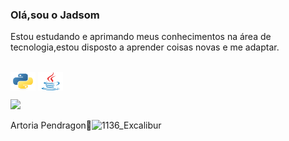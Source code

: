 ### Olá,sou o Jadsom

Estou estudando e aprimando meus conhecimentos na área de tecnologia,estou disposto a aprender coisas novas 
e me adaptar.
<div style="display: inline_block"><br>
  <img align="center" alt="Salter-python" height="30" width="40" src="https://raw.githubusercontent.com/devicons/devicon/master/icons/python/python-original.svg">
  
  <img align="center" alt="Salter-java" height="30" width="40" src="https://raw.githubusercontent.com/devicons/devicon/master/icons/java/java-original.svg">
  
</div>

<div>  
  
  <a href="https://www.linkedin.com/in/jadsom-magalhães-0777b6241/" target="_blank"><img src="https://img.shields.io/badge/-LinkedIn-%230077B5?style=for-the-badge&logo=linkedin&logoColor=white" target="_blank"></a> 
</div>

Artoria Pendragon👑![1136_Excalibur](https://github.com/Freitas-gui/Calisthenics-Movements/assets/121525881/fe9f1c23-3236-4f42-9ffe-198d6f84fd63)


